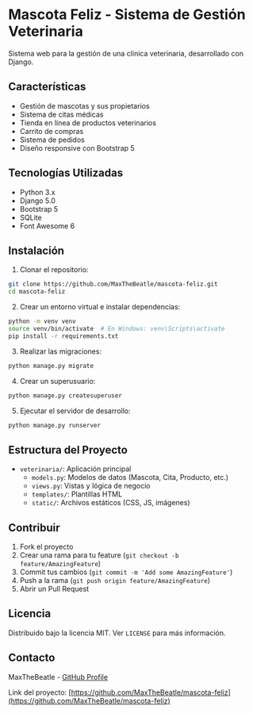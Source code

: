 # Mascota Feliz - Sistema de Gestión Veterinaria

Sistema web para la gestión de una clínica veterinaria, desarrollado con Django.

## Características

- Gestión de mascotas y sus propietarios
- Sistema de citas médicas
- Tienda en línea de productos veterinarios
- Carrito de compras
- Sistema de pedidos
- Diseño responsive con Bootstrap 5

## Tecnologías Utilizadas

- Python 3.x
- Django 5.0
- Bootstrap 5
- SQLite
- Font Awesome 6

## Instalación

1. Clonar el repositorio:
```bash
git clone https://github.com/MaxTheBeatle/mascota-feliz.git
cd mascota-feliz
```

2. Crear un entorno virtual e instalar dependencias:
```bash
python -m venv venv
source venv/bin/activate  # En Windows: venv\Scripts\activate
pip install -r requirements.txt
```

3. Realizar las migraciones:
```bash
python manage.py migrate
```

4. Crear un superusuario:
```bash
python manage.py createsuperuser
```

5. Ejecutar el servidor de desarrollo:
```bash
python manage.py runserver
```

## Estructura del Proyecto

- `veterinaria/`: Aplicación principal
  - `models.py`: Modelos de datos (Mascota, Cita, Producto, etc.)
  - `views.py`: Vistas y lógica de negocio
  - `templates/`: Plantillas HTML
  - `static/`: Archivos estáticos (CSS, JS, imágenes)

## Contribuir

1. Fork el proyecto
2. Crear una rama para tu feature (`git checkout -b feature/AmazingFeature`)
3. Commit tus cambios (`git commit -m 'Add some AmazingFeature'`)
4. Push a la rama (`git push origin feature/AmazingFeature`)
5. Abrir un Pull Request

## Licencia

Distribuido bajo la licencia MIT. Ver `LICENSE` para más información.

## Contacto

MaxTheBeatle - [GitHub Profile](https://github.com/MaxTheBeatle)

Link del proyecto: [https://github.com/MaxTheBeatle/mascota-feliz](https://github.com/MaxTheBeatle/mascota-feliz) 